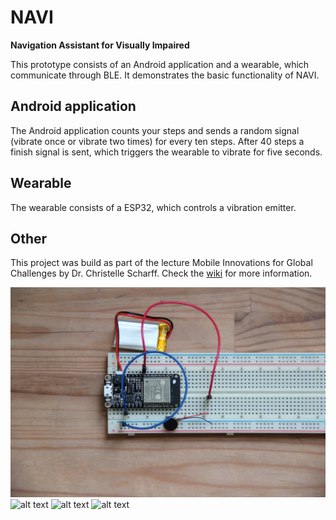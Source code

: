 # NAVI

**Navigation Assistant for Visually Impaired**

This prototype consists of an Android application and a wearable, which communicate through BLE. It demonstrates the basic functionality of NAVI. 

## Android application

The Android application counts your steps and sends a random signal (vibrate once or vibrate two times) for every ten steps. After 40 steps a finish signal is sent, which triggers the wearable to vibrate for five seconds.

## Wearable

The wearable consists of a ESP32, which controls a vibration emitter. 

## Other

This project was build as part of the lecture Mobile Innovations for Global Challenges by Dr. Christelle Scharff. Check the [wiki](https://github.com/AkshayMehta78/NAVI/wiki) for more information.


![alt text](https://github.com/raj19196/NAVI/blob/master/image4.jpg)
![alt text](https://github.com/raj19196/NAVI/blob/master/image/IMG_0219.HEIC)
![alt text](https://github.com/raj19196/NAVI/blob/master/image/IMG_0225.HEIC)
![alt text](https://github.com/raj19196/NAVI/blob/master/image/IMG_0235.HEIC)
